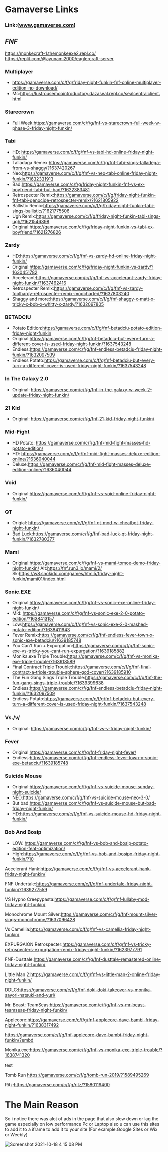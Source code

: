 # Gamaverse Links 
### Link:(www.gamaverse.com)

## *FNF*
https://monkecraft-1.themonkeexe2.repl.co/
https://replit.com/@ayunami2000/eaglercraft-server

### Multiplayer
   - https://gamaverse.com/c/f/g/friday-night-funkin-fnf-online-multiplayer-edition-no-download/
   - Mc:https://lustrousemoointroductory.dazaseal.repl.co/sealcentralclient.html

### Starecrown
   - Full Week:https://gamaverse.com/c/f/g/fnf-vs-starecrown-full-week-w-phase-3-friday-night-funkin/

### Tabi
   - HD: https://gamaverse.com/c/f/g/fnf-vs-tabi-hd-online-friday-night-funkin/
   - Talladaga Remex:https://gamaverse.com/c/f/g/fnf-tabi-sings-talladega-from-vs-shaggy/?1637420267
   - Neo:https://gamaverse.com/c/f/g/fnf-vs-neo-tabi-online-friday-night-funkin/?1632331913
   - Bad:https://gamaverse.com/c/f/g/friday-night-funkin-fnf-vs-ex-boyfriend-tabi-but-bad/?1622383481
   - Retrospecter Remix:https://gamaverse.com/c/f/g/friday-night-funkin-fnf-tabi-genocide-retrospecter-remix/?1621805922
   - Ballistic Remix:https://gamaverse.com/c/f/g/friday-night-funkin-tabi-sings-ballistic/?1621775506
   - Ugh Remix:https://gamaverse.com/c/f/g/friday-night-funkin-tabi-sings-ugh/?1621546398
   - Original:https://gamaverse.com/c/f/g/friday-night-funkin-vs-tabi-ex-boyfriend/?1621276826

### Zardy
   - HD:https://gamaverse.com/c/f/g/fnf-vs-zardy-hd-online-friday-night-funkin/
   - Original:https://gamaverse.com/c/f/g/friday-night-funkin-vs-zardy/?1630451782
   - Accelerant:https://gamaverse.com/c/f/g/fnf-vs-accelerant-zardy-friday-night-funkin/?1637462416
   - Retrospecter Remix:https://gamaverse.com/c/f/g/fnf-vs-zardy-foolhardy-retrospecter-remix-modcharted/?1637803240
   - Shaggy and more:https://gamaverse.com/c/f/g/fnf-shaggy-x-matt-x-tricky-x-bob-x-whitty-x-zardy/?1632097805

### BETADCIU 
   - Potato Edition:https://gamaverse.com/c/f/g/fnf-betadciu-potato-edition-friday-night-funkin
   - Original:https://gamaverse.com/c/f/g/fnf-betadciu-but-every-turn-a-different-cover-is-used-friday-night-funkin/?1637543248
   - Endless:https://gamaverse.com/c/f/g/fnf-endless-betadciu-friday-night-funkin/?1632097509
   - Endless Potato:https://gamaverse.com/c/f/g/fnf-betadciu-but-every-turn-a-different-cover-is-used-friday-night-funkin/?1637543248
  
### In The Galaxy 2.0
   - Original: https://gamaverse.com/c/f/g/fnf-in-the-galaxy-w-week-2-update-friday-night-funkin/
### 21 Kid
   - Original: https://gamaverse.com/c/f/g/fnf-21-kid-friday-night-funkin/

### Mid-Fight 
   - HD Potato: https://gamaverse.com/c/f/g/fnf-mid-fight-masses-hd-potato-edition/
   - HD: https://gamaverse.com/c/f/g/fnf-mid-fight-masses-deluxe-edition-online/?1636040044
   - Deluxe:https://gamaverse.com/c/f/g/fnf-mid-fight-masses-deluxe-edition-online/?1636040044

### Void 
   - Original:https://gamaverse.com/c/f/g/fnf-vs-void-online-friday-night-funkin/

### QT
   - Origial: https://gamaverse.com/c/f/g/fnf-qt-mod-w-cheatbot-friday-night-funkin/
   - Bad Luck:https://gamaverse.com/c/f/g/fnf-bad-luck-qt-friday-night-funkin/?1632780377
### Mami
   - Original:https://gamaverse.com/c/f/g/fnf-vs-mami-tomoe-demo-friday-night-funkin/
     Alt:https://fnf.run3.io/mami/2/
     Sk:https://w8.snokido.com/games/html5/friday-night-funkin/mami01/index.html

### Sonic.EXE
   - Original:https://gamaverse.com/c/f/g/fnf-vs-sonic-exe-online-friday-night-funkin/  
   - Mid: https://gamaverse.com/c/f/g/fnf-vs-sonic-exe-2-0-potato-edition/?1638413157 
   - Low:https://gamaverse.com/c/f/g/fnf-vs-sonic-exe-2-0-mashed-potato-edition/?1638411943
   - Fever Remix:https://gamaverse.com/c/f/g/fnf-endless-fever-town-x-sonic-exe-betadciu/?1639185748
   - You Can't Run + Expurgation:https://gamaverse.com/c/f/g/fnf-sonic-exe-vs-tricky-you-cant-run-expurgation/?1639185882
   - Monika.exe Triple Trouble:https://gamaverse.com/c/f/g/fnf-vs-monika-exe-triple-trouble/?163918589
   - Final Contract:Triple Trouble:https://gamaverse.com/c/f/g/fnf-final-contract-a-triple-trouble-sphere-god-cover/?1639185910
   - The Fun Gang Sings Triple Trouble:https://gamaverse.com/c/f/g/fnf-the-fun-gang-sings-triple-trouble/?1639399638
   - Endless:https://gamaverse.com/c/f/g/fnf-endless-betadciu-friday-night-funkin/?1632097509
   - Endless Potato:https://gamaverse.com/c/f/g/fnf-betadciu-but-every-turn-a-different-cover-is-used-friday-night-funkin/?1637543248
### Vs./v/
   - Original: https://gamaverse.com/c/f/g/fnf-vs-v-friday-night-funkin/
### Fever
   - Original https://gamaverse.com/c/f/g/fnf-friday-night-fever/
   - Endless:https://gamaverse.com/c/f/g/fnf-endless-fever-town-x-sonic-exe-betadciu/?1639185748
### Suicide Mouse
   - Original:https://gamaverse.com/c/f/g/fnf-vs-suicide-mouse-sunday-night-suicide/
   - NEO:https://gamaverse.com/c/f/g/fnf-vs-suicide-mouse-neo-3-0/
   - But bad:https://gamaverse.com/c/f/g/fnf-vs-suicide-mouse-but-bad-friday-night-funkin/
   - HD:https://gamaverse.com/c/f/g/fnf-vs-suicide-mouse-hd-friday-night-funkin/
### Bob And Bosip
   - LOW: https://gamaverse.com/c/f/g/fnf-vs-bob-and-bosip-potato-edition-feat-optimization/
   - High:https://gamaverse.com/c/f/g/fnf-vs-bob-and-bosipo-friday-night-funkin/?10

Accelerant Hank:https://gamaverse.com/c/f/g/fnf-vs-accelerant-hank-friday-night-funkin/

FNF Undertale:https://gamaverse.com/c/f/g/fnf-undertale-friday-night-funkin/?1639277559

VS Hypno Creepypasta:https://gamaverse.com/c/f/g/fnf-lullaby-mod-friday-night-funkin/

Monochrome Mount Silver:https://gamaverse.com/c/f/g/fnf-mount-silver-sings-monochrome/?1637096428

Vs Camellia:https://gamaverse.com/c/f/g/fnf-vs-camellia-friday-night-funkin/

EXPURGAION Retrospecter:https://gamaverse.com/c/f/g/fnf-vs-tricky-retrospecters-expurgation-remix-friday-night-funkin/?1623977791

FNF-Dusttale:https://gamaverse.com/c/f/g/fnf-dusttale-remastered-online-friday-night-funkin/

Little Man 2:https://gamaverse.com/c/f/g/fnf-vs-little-man-2-online-friday-night-funkin/

DDLC:https://gamaverse.com/c/f/g/fnf-doki-doki-takeover-vs-monika-sayori-natsuki-and-yuri/

Mr. Beast: TeamSeas:https://gamaverse.com/c/f/g/fnf-vs-mr-beast-teamseas-friday-night-funkin/

Applecore:https://gamaverse.com/c/f/g/fnf-applecore-dave-bambi-friday-night-funkin/?1638317492

https://gamaverse.com/c/f/g/fnf-applecore-dave-bambi-friday-night-funkin/?embd

Monika.exe:https://gamaverse.com/c/f/g/fnf-vs-monika-exe-triple-trouble/?1638741320

test

Tomb Run https://gamaverse.com/c/f/g/tomb-run-2019/?1589495269

Ritz:https://gamaverse.com/c/f/g/ritz/?1580119400

# The Main Reason
So i notice there was alot of ads in the page that also slow down or lag the game especially on low performance Pc or Laptop 
also u can use this sites to add it to a iframe to add it to your site (For example:Google Sites or Wix or Weebly) 



![Screenshot 2021-10-18 4 15 08 PM](https://user-images.githubusercontent.com/62034513/137800491-58c3143a-1b5c-46dc-b6b7-ca5ca9585c1c.png)
